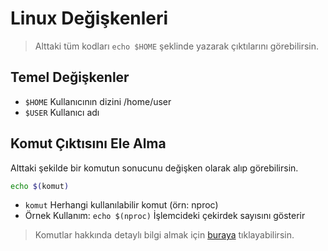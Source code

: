 # Linux Değişkenleri

> Alttaki tüm kodları `echo $HOME` şeklinde yazarak çıktılarını görebilirsin.

## Temel Değişkenler

* `$HOME` Kullanıcının dizini /home/user
* `$USER` Kullanıcı adı 

## Komut Çıktısını Ele Alma

Alttaki şekilde bir komutun sonucunu değişken olarak alıp görebilirsin. 

```bash
echo $(komut)
```

* `komut` Herhangi kullanılabilir komut (örn: nproc)
* Örnek Kullanım: `echo $(nproc)` İşlemcideki çekirdek sayısını gösterir

> Komutlar hakkında detaylı bilgi almak için [buraya](./Linux_komutları.md) tıklayabilirsin.
